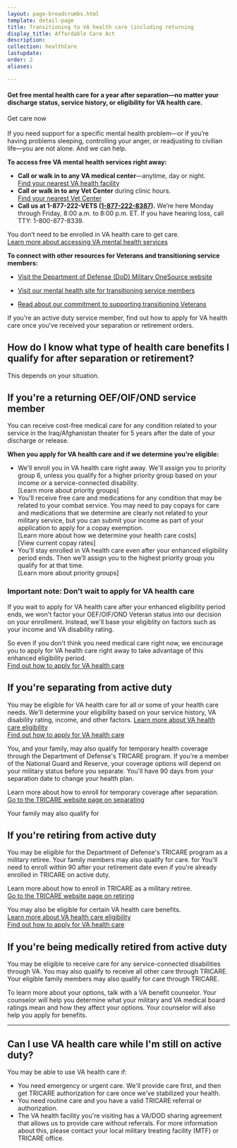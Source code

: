 ```yaml
---
layout: page-breadcrumbs.html
template: detail-page
title: Transitioning to VA health care (including returning 
display_title: Affordable Care Act
description: 
collection: healthCare
lastupdate: 
order: 2
aliases:

---
```

<div class="usa-alert usa-alert-info">
  <div class="usa-alert-body">
    <h4 class="usa-alert-heading">Get free mental health care for a year after separation—no matter your discharge status, service history, or eligibility for VA health care.</h4>
    <a id="crisis-expander-link">Get care now</a>
    <div id="crisis-expander-content" class="expander-content expander-content-closed">
      <div class="expander-content-inner usa-alert-text">
<br>
If you need support for a specific mental health problem—or if you’re having problems sleeping, controlling your anger, or readjusting to civilian life—you are not alone. And we can help.

**To access free VA mental health services right away:**
- **Call or walk in to any VA medical center**—anytime, day or night. <br>
<a href="https://www.va.gov/find-locations/?zoomLevel=4&page=1&address=&facilityType=health&serviceType">Find your nearest VA health facility</a>
- **Call or walk in to any Vet Center** during clinic hours. <br>
<a href="https://www.va.gov/find-locations/?zoomLevel=4&page=1&address=&facilityType=health&serviceType">Find your nearest Vet Center</a>
- **Call us at 1-877-222-VETS (<a href="tel:+18772228387">1-877-222-8387</a>).** We’re here Monday through Friday, 8:00 a.m. to 8:00 p.m. ET. If you have hearing loss, call TTY: 1-800-877-8339.

You don’t need to be enrolled in VA health care to get care. <br>
<a href="https://www.va.gov/health-care/health-needsconditions/mental-health/">Learn more about accessing VA mental health services</a>

**To connect with other resources for Veterans and transitioning service members:**
- <a href="https://www.militaryonesource.mil/">Visit the Department of Defense (DoD) Military OneSource website</a>
- <a href="https://www.mentalhealth.va.gov/transitioningservice/programs.asp">Visit our mental health site for transitioning service members</a>
- <a href="https://www.whitehouse.gov/presidential-actions/presidential-executive-order-supporting-veteranstransition-uniformed-service-civilian-life/">Read about our commitment to supporting transitioning Veterans</a>

   </div>
  </div>
 </div>
</div>

<div class="va-introtext">

If you're an active duty service member, find out how to apply for VA health care once you've received your separation or retirement orders.

</div>

## How do I know what type of health care benefits I qualify for after separation or retirement?

This depends on your situation.

## If you're a returning OEF/OIF/OND service member

You can receive cost-free medical care for any condition related to your service in the Iraq/Afghanistan theater for 5 years after the date of your discharge or release.

<b> When you apply for VA health care and if we determine you're eligible:</b>
- We'll enroll you in VA health care right away. We'll assign you to priority group 6, unless you qualify for a higher priority group based on your income or a service-connected disability. <br>
[Learn more about priority groups]
- You'll receive free care and medications for any condition that may be related to your combat service. You may need to pay copays for care and medications that we determine are clearly not related to your military service, but you can submit your income as part of your application to apply for a copay exemption. <br>
[Learn more about how we determine your health care costs] <br>
[View current copay rates]
- You'll stay enrolled in VA health care even after your enhanced eligibility period ends. Then we’ll assign you to the highest priority group you qualify for at that time. <br>
[Learn more about priority groups]

### Important note: Don't wait to apply for VA health care

If you wait to apply for VA health care after your enhanced eligibility period ends, we won't factor your OEF/OIF/OND Veteran status into our decision on your enrollment. Instead, we'll base your eligiblity on factors such as your income and VA disability rating.

So even if you don't think you need medical care right now, we encourage you to apply for VA health care right away to take advantage of this enhanced eligibility period. <br>
[Find out how to apply for VA health care](/health-care/apply)

## If you're separating from active duty

You may be eligible for VA health care for all or some of your health care needs. We'll determine your eligibility based on your service history, VA disability rating, income, and other factors. 
[Learn more about VA health care eligibility](/health-care/eligibility) <br>
[Find out how to apply for VA health care](/health-care/apply)

You, and your family, may also qualify for temporary health coverage through the Department of Defense's TRICARE program. If you're a member of the National Guard and Reserve, your coverage options will depend on your military status before you separate. You'll have 90 days from your separation date to change your health plan.

Learn more about how to enroll for temporary coverage after separation. <br>
[Go to the TRICARE website page on separating](https://tricare.mil/LifeEvents/Separating)

Your family may also qualify for 

## If you're retiring from active duty

You may be eligible for the Department of Defense's TRICARE program as a military retiree. Your family members may also qualify for care. for You'll need to enroll within 90 after your retirement date even if you're already enrolled in TRICARE on active duty.

Learn more about how to enroll in TRICARE as a military retiree. <br>
[Go to the TRICARE website page on retiring](https://tricare.mil/LifeEvents/Retiring)

You may also be eligible for certain VA health care benefits. <br>
[Learn more about VA health care eligibility](/health-care/eligibility) <br>
[Find out how to apply for VA health care](/health-care/apply)

## If you're being medically retired from active duty

You may be eligible to receive care for any service-connected disabilities through VA. You may also qualify to receive all other care through TRICARE. Your eligible family members may also qualify for care through TRICARE. 

To learn more about your options, talk with a VA benefit counselor. Your counselor will help you determine what your military and VA medical board ratings mean and how they affect your options. Your counselor will also help you apply for benefits.

-----

## Can I use VA health care while I'm still on active duty?

You may be able to use VA health care if:

- You need emergency or urgent care. We'll provide care first, and then get TRICARE authorization for care once we've stabilized your health. <br>
- You need routine care and you have a valid TRICARE referral or authorization.
- The VA health facility you're visiting has a VA/DOD sharing agreement that allows us to provide care without referrals. For more information about this, please contact your local military treating facility (MTF) or TRICARE office.

<script type="text/javascript">
  // Toggle the expandable crisis info
  document.getElementById('crisis-expander-link')
    .addEventListener('click', function () {
      document.getElementById('crisis-expander-content').classList.toggle('expander-content-closed');
    });
</script>
